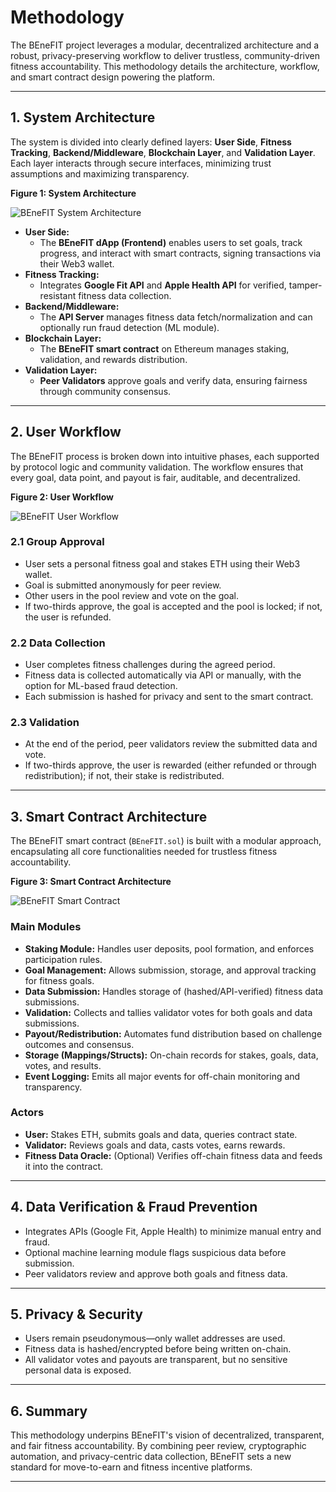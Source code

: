 # Methodology

The BEneFIT project leverages a modular, decentralized architecture and a robust, privacy-preserving workflow to deliver trustless, community-driven fitness accountability. This methodology details the architecture, workflow, and smart contract design powering the platform.

---

## 1. System Architecture

The system is divided into clearly defined layers: **User Side**, **Fitness Tracking**, **Backend/Middleware**, **Blockchain Layer**, and **Validation Layer**. Each layer interacts through secure interfaces, minimizing trust assumptions and maximizing transparency.

**Figure 1: System Architecture**

![BEneFIT System Architecture](./Images/Architecture.png)

- **User Side:**  
  - The **BEneFIT dApp (Frontend)** enables users to set goals, track progress, and interact with smart contracts, signing transactions via their Web3 wallet.
- **Fitness Tracking:**  
  - Integrates **Google Fit API** and **Apple Health API** for verified, tamper-resistant fitness data collection.
- **Backend/Middleware:**  
  - The **API Server** manages fitness data fetch/normalization and can optionally run fraud detection (ML module).
- **Blockchain Layer:**  
  - The **BEneFIT smart contract** on Ethereum manages staking, validation, and rewards distribution.
- **Validation Layer:**  
  - **Peer Validators** approve goals and verify data, ensuring fairness through community consensus.

---

## 2. User Workflow

The BEneFIT process is broken down into intuitive phases, each supported by protocol logic and community validation. The workflow ensures that every goal, data point, and payout is fair, auditable, and decentralized.

**Figure 2: User Workflow**

![BEneFIT User Workflow](./Images/workflow.png)

### 2.1 Group Approval

- User sets a personal fitness goal and stakes ETH using their Web3 wallet.
- Goal is submitted anonymously for peer review.
- Other users in the pool review and vote on the goal.
- If two-thirds approve, the goal is accepted and the pool is locked; if not, the user is refunded.

### 2.2 Data Collection

- User completes fitness challenges during the agreed period.
- Fitness data is collected automatically via API or manually, with the option for ML-based fraud detection.
- Each submission is hashed for privacy and sent to the smart contract.

### 2.3 Validation

- At the end of the period, peer validators review the submitted data and vote.
- If two-thirds approve, the user is rewarded (either refunded or through redistribution); if not, their stake is redistributed.

---

## 3. Smart Contract Architecture

The BEneFIT smart contract (`BEneFIT.sol`) is built with a modular approach, encapsulating all core functionalities needed for trustless fitness accountability.

**Figure 3: Smart Contract Architecture**

![BEneFIT Smart Contract](./Images/smart_contract.png)

### Main Modules

- **Staking Module:** Handles user deposits, pool formation, and enforces participation rules.
- **Goal Management:** Allows submission, storage, and approval tracking for fitness goals.
- **Data Submission:** Handles storage of (hashed/API-verified) fitness data submissions.
- **Validation:** Collects and tallies validator votes for both goals and data submissions.
- **Payout/Redistribution:** Automates fund distribution based on challenge outcomes and consensus.
- **Storage (Mappings/Structs):** On-chain records for stakes, goals, data, votes, and results.
- **Event Logging:** Emits all major events for off-chain monitoring and transparency.

### Actors

- **User:** Stakes ETH, submits goals and data, queries contract state.
- **Validator:** Reviews goals and data, casts votes, earns rewards.
- **Fitness Data Oracle:** (Optional) Verifies off-chain fitness data and feeds it into the contract.

---

## 4. Data Verification & Fraud Prevention

- Integrates APIs (Google Fit, Apple Health) to minimize manual entry and fraud.
- Optional machine learning module flags suspicious data before submission.
- Peer validators review and approve both goals and fitness data.

---

## 5. Privacy & Security

- Users remain pseudonymous—only wallet addresses are used.
- Fitness data is hashed/encrypted before being written on-chain.
- All validator votes and payouts are transparent, but no sensitive personal data is exposed.

---

## 6. Summary

This methodology underpins BEneFIT's vision of decentralized, transparent, and fair fitness accountability. By combining peer review, cryptographic automation, and privacy-centric data collection, BEneFIT sets a new standard for move-to-earn and fitness incentive platforms.

---